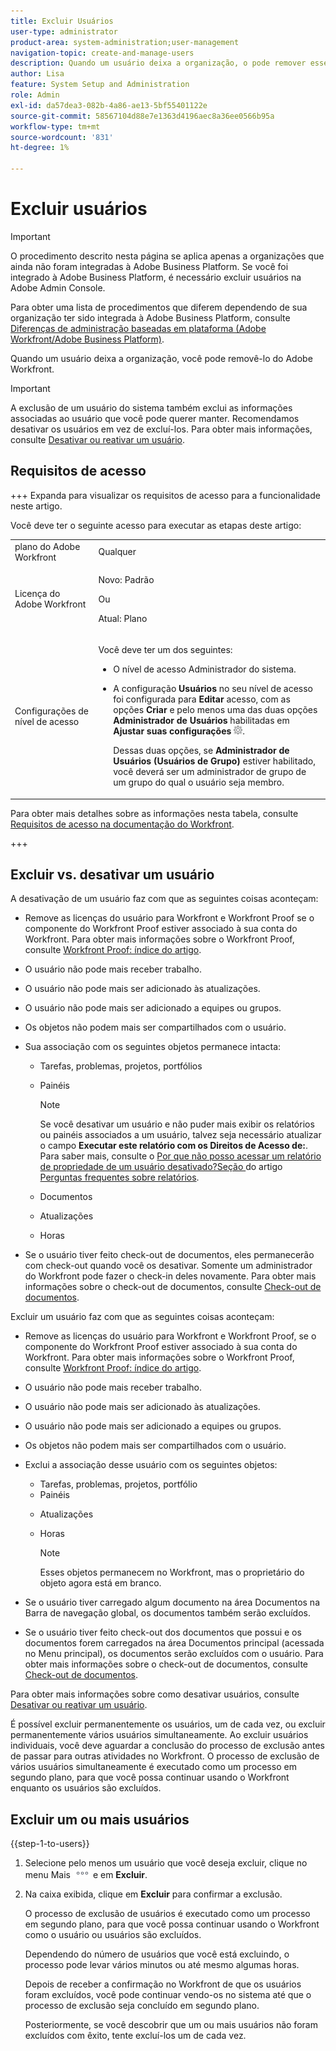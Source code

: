 ```yaml
---
title: Excluir Usuários
user-type: administrator
product-area: system-administration;user-management
navigation-topic: create-and-manage-users
description: Quando um usuário deixa a organização, o pode remover esse usuário do Workfront, embora recomendemos desativar os usuários em vez de excluí-los.
author: Lisa
feature: System Setup and Administration
role: Admin
exl-id: da57dea3-082b-4a86-ae13-5bf55401122e
source-git-commit: 58567104d88e7e1363d4196aec8a36ee0566b95a
workflow-type: tm+mt
source-wordcount: '831'
ht-degree: 1%

---
```


# Excluir usuários

>[!IMPORTANT]
>
>O procedimento descrito nesta página se aplica apenas a organizações que ainda não foram integradas à Adobe Business Platform. Se você foi integrado à Adobe Business Platform, é necessário excluir usuários na Adobe Admin Console.
>
>Para obter uma lista de procedimentos que diferem dependendo de sua organização ter sido integrada à Adobe Business Platform, consulte [Diferenças de administração baseadas em plataforma (Adobe Workfront/Adobe Business Platform)](../../../administration-and-setup/get-started-wf-administration/actions-in-admin-console.md).

Quando um usuário deixa a organização, você pode removê-lo do Adobe Workfront.

>[!IMPORTANT]
>
>A exclusão de um usuário do sistema também exclui as informações associadas ao usuário que você pode querer manter. Recomendamos desativar os usuários em vez de excluí-los. Para obter mais informações, consulte [Desativar ou reativar um usuário](../../../administration-and-setup/add-users/create-and-manage-users/deactivate-a-user.md).
<!--
>* The procedure described on this page applies only to organizations that have not yet been onboarded to the Admin Console. If your organization has been onboarded to the Adobe Admin Console, you must perform this action through the Adobe Admin Console.
>
>Deleting a user from the [!DNL Adobe Admin Console] deactivates the user in [!DNL Workfront], but does not delete them from [!DNL Workfront].
>
>  For instructions on deleting a user in the Adobe Admin Console, see the section "Permanently delete users" in the article [Manage users individually](https://helpx.adobe.com/enterprise/using/manage-users-individually.html) or contact your Adobe Admin Console Administrator.
>
>  For a list of procedures that differ based on whether your organization has been onboarded to the Adobe Admin Console, see [Platform-based administration differences (Adobe Workfront/Adobe Business Platform)](../../../administration-and-setup/get-started-wf-administration/actions-in-admin-console.md).
>
-->

## Requisitos de acesso

+++ Expanda para visualizar os requisitos de acesso para a funcionalidade neste artigo.

Você deve ter o seguinte acesso para executar as etapas deste artigo:

<table style="table-layout:auto"> 
 <col> 
 <col> 
 <tbody> 
  <tr> 
   <td role="rowheader">plano do Adobe Workfront</td> 
   <td>Qualquer</td> 
  </tr> 
  <tr> 
   <td role="rowheader">Licença do Adobe Workfront</td> 
   <td><p>Novo: Padrão</p><p>Ou</p><p>Atual: Plano</p></td> 
  </tr> 
  <tr> 
   <td role="rowheader">Configurações de nível de acesso</td> 
   <td> <p>Você deve ter um dos seguintes:</p> 
    <ul> 
     <li> <p>O nível de acesso Administrador do sistema. </li> 
     <li> <p>A configuração <b>Usuários</b> no seu nível de acesso foi configurada para <b>Editar</b> acesso, com as opções <b>Criar</b> e pelo menos uma das duas opções <b>Administrador de Usuários</b> habilitadas em <b>Ajustar suas configurações</b> <img src="assets/gear-icon-in-access-levels.png">. </p> <p>Dessas duas opções, se <b>Administrador de Usuários (Usuários de Grupo)</b> estiver habilitado, você deverá ser um administrador de grupo de um grupo do qual o usuário seja membro.</p> </li> 
    </ul> </td> 
  </tr> 
 </tbody> 
</table>

Para obter mais detalhes sobre as informações nesta tabela, consulte [Requisitos de acesso na documentação do Workfront](/help/quicksilver/administration-and-setup/add-users/access-levels-and-object-permissions/access-level-requirements-in-documentation.md).

+++

## Excluir vs. desativar um usuário

A desativação de um usuário faz com que as seguintes coisas aconteçam:

* Remove as licenças do usuário para Workfront e Workfront Proof se o componente do Workfront Proof estiver associado à sua conta do Workfront. Para obter mais informações sobre o Workfront Proof, consulte [Workfront Proof: índice do artigo](../../../workfront-proof/workfront-proof.md).
* O usuário não pode mais receber trabalho.
* O usuário não pode mais ser adicionado às atualizações.
* O usuário não pode mais ser adicionado a equipes ou grupos.
* Os objetos não podem mais ser compartilhados com o usuário.
* Sua associação com os seguintes objetos permanece intacta:

   * Tarefas, problemas, projetos, portfólios
   * Painéis

     >[!NOTE]
     >
     >Se você desativar um usuário e não puder mais exibir os relatórios ou painéis associados a um usuário, talvez seja necessário atualizar o campo **Executar este relatório com os Direitos de Acesso de:**.\
     >Para saber mais, consulte o [Por que não posso acessar um relatório de propriedade de um usuário desativado?Seção ](../../../reports-and-dashboards/reports/tips-tricks-and-troubleshooting/reports-faq.md#why) do artigo [Perguntas frequentes sobre relatórios](../../../reports-and-dashboards/reports/tips-tricks-and-troubleshooting/reports-faq.md).

   * Documentos
   * Atualizações
   * Horas

* Se o usuário tiver feito check-out de documentos, eles permanecerão com check-out quando você os desativar. Somente um administrador do Workfront pode fazer o check-in deles novamente. Para obter mais informações sobre o check-out de documentos, consulte [Check-out de documentos](../../../documents/managing-documents/check-out-documents.md).

Excluir um usuário faz com que as seguintes coisas aconteçam:

* Remove as licenças do usuário para Workfront e Workfront Proof, se o componente do Workfront Proof estiver associado à sua conta do Workfront. Para obter mais informações sobre o Workfront Proof, consulte [Workfront Proof: índice do artigo](../../../workfront-proof/workfront-proof.md).
* O usuário não pode mais receber trabalho.
* O usuário não pode mais ser adicionado às atualizações.
* O usuário não pode mais ser adicionado a equipes ou grupos.
* Os objetos não podem mais ser compartilhados com o usuário.
* Exclui a associação desse usuário com os seguintes objetos:

   * Tarefas, problemas, projetos, portfólio
   * Painéis

  <!--
     >[!NOTE]
     >
     >You also lose access to custom sections that contained dashboards associated to the deleted user.  
     >To learn more, see the [How do I access a dashboard that contains a report owned by a deleted user?](../../../reports-and-dashboards/reports/tips-tricks-and-troubleshooting/reports-faq.md#how) section of the [Reports FAQs](../../../reports-and-dashboards/reports/tips-tricks-and-troubleshooting/reports-faq.md) article.
     -->

   * Atualizações
   * Horas

     >[!NOTE]
     >
     >Esses objetos permanecem no Workfront, mas o proprietário do objeto agora está em branco.

* Se o usuário tiver carregado algum documento na área Documentos na Barra de navegação global, os documentos também serão excluídos.
* Se o usuário tiver feito check-out dos documentos que possui e os documentos forem carregados na área Documentos principal (acessada no Menu principal), os documentos serão excluídos com o usuário. Para obter mais informações sobre o check-out de documentos, consulte [Check-out de documentos](../../../documents/managing-documents/check-out-documents.md).

Para obter mais informações sobre como desativar usuários, consulte [Desativar ou reativar um usuário](../../../administration-and-setup/add-users/create-and-manage-users/deactivate-a-user.md).

É possível excluir permanentemente os usuários, um de cada vez, ou excluir permanentemente vários usuários simultaneamente. Ao excluir usuários individuais, você deve aguardar a conclusão do processo de exclusão antes de passar para outras atividades no Workfront. O processo de exclusão de vários usuários simultaneamente é executado como um processo em segundo plano, para que você possa continuar usando o Workfront enquanto os usuários são excluídos.

## Excluir um ou mais usuários

{{step-1-to-users}}

1. Selecione pelo menos um usuário que você deseja excluir, clique no menu Mais ![ícone Mais](assets/more-icon.png) e em **Excluir**.
1. Na caixa exibida, clique em **Excluir** para confirmar a exclusão.

   O processo de exclusão de usuários é executado como um processo em segundo plano, para que você possa continuar usando o Workfront como o usuário ou usuários são excluídos.

   Dependendo do número de usuários que você está excluindo, o processo pode levar vários minutos ou até mesmo algumas horas.

   Depois de receber a confirmação no Workfront de que os usuários foram excluídos, você pode continuar vendo-os no sistema até que o processo de exclusão seja concluído em segundo plano.

   Posteriormente, se você descobrir que um ou mais usuários não foram excluídos com êxito, tente excluí-los um de cada vez.

